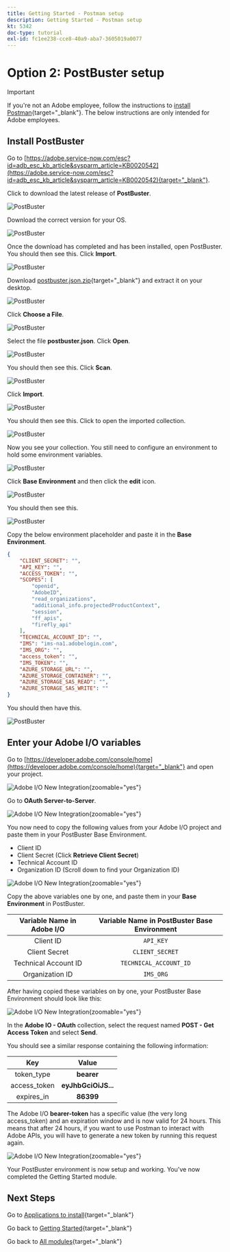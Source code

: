 ```yaml
---
title: Getting Started - Postman setup
description: Getting Started - Postman setup
kt: 5342
doc-type: tutorial
exl-id: fc1ee238-cce8-40a9-aba7-3605019a0077
---
```

# Option 2: PostBuster setup

>[!IMPORTANT]
>
>If you're not an Adobe employee, follow the instructions to [install Postman](./ex7.md){target="_blank"}. The below instructions are only intended for Adobe employees.

## Install PostBuster

Go to [https://adobe.service-now.com/esc?id=adb_esc_kb_article&sysparm_article=KB0020542](https://adobe.service-now.com/esc?id=adb_esc_kb_article&sysparm_article=KB0020542){target="_blank"}. 

Click to download the latest release of **PostBuster**.

![PostBuster](./images/pb1.png)

Download the correct version for your OS.

![PostBuster](./images/pb2.png)

Once the download has completed and has been installed, open PostBuster. You should then see this. Click **Import**.

![PostBuster](./images/pb3.png)

Download [postbuster.json.zip](./../../../assets/postman/postbuster.json.zip){target="_blank"} and extract it on your desktop.

![PostBuster](./images/pbpb.png)

Click **Choose a File**.

![PostBuster](./images/pb4.png)

Select the file **postbuster.json**. Click **Open**.

![PostBuster](./images/pb5.png)

You should then see this. Click **Scan**.

![PostBuster](./images/pb6.png)

Click **Import**.

![PostBuster](./images/pb7.png)

You should then see this. Click to open the imported collection.

![PostBuster](./images/pb8.png)

Now you see your collection. You still need to configure an environment to hold some environment variables.

![PostBuster](./images/pb9.png)

Click **Base Environment** and then click the **edit** icon.

![PostBuster](./images/pb10.png)

You should then see this.

![PostBuster](./images/pb11.png)

Copy the below environment placeholder and paste it in the **Base Environment**.

```json
{
	"CLIENT_SECRET": "",
	"API_KEY": "",
	"ACCESS_TOKEN": "",
	"SCOPES": [
		"openid",
		"AdobeID",
		"read_organizations", 
		"additional_info.projectedProductContext", 
		"session",
		"ff_apis",
		"firefly_api"
	],
	"TECHNICAL_ACCOUNT_ID": "",
	"IMS": "ims-na1.adobelogin.com",
	"IMS_ORG": "",
	"access_token": "",
	"IMS_TOKEN": "",
	"AZURE_STORAGE_URL": "",
	"AZURE_STORAGE_CONTAINER": "",
	"AZURE_STORAGE_SAS_READ": "",
	"AZURE_STORAGE_SAS_WRITE": ""
}
```

You should then have this.

![PostBuster](./images/pb12.png)

## Enter your Adobe I/O variables

Go to [https://developer.adobe.com/console/home](https://developer.adobe.com/console/home){target="_blank"} and open your project.

![Adobe I/O New Integration](./images/iopr.png){zoomable="yes"}

Go to **OAuth Server-to-Server**. 

![Adobe I/O New Integration](./images/iopbvar1.png){zoomable="yes"}

You now need to copy the following values from your Adobe I/O project and paste them in your PostBuster Base Environment.

- Client ID
- Client Secret (Click **Retrieve Client Secret**)
- Technical Account ID
- Organization ID (Scroll down to find your Organization ID)

![Adobe I/O New Integration](./images/iopbvar2.png){zoomable="yes"}

Copy the above variables one by one, and paste them in your **Base Environment** in PostBuster.

| Variable Name in Adobe I/O     | Variable Name in PostBuster Base Environment      | 
|:-------------:| :---------------:| 
| Client ID          | `API_KEY` |
| Client Secret          | `CLIENT_SECRET` |
| Technical Account ID    | `TECHNICAL_ACCOUNT_ID`|
| Organization ID          | `IMS_ORG` |

After having copied these variables on by one, your PostBuster Base Environment should look like this:

![Adobe I/O New Integration](./images/iopbvar3.png){zoomable="yes"}

In the **Adobe IO - OAuth** collection, select the request named **POST - Get Access Token** and select **Send**. 

You should see a similar response containing the following information:

| Key     | Value     | 
|:-------------:| :---------------:| 
| token_type          | **bearer** |
| access_token    | **eyJhbGciOiJS...** | 
| expires_in          | **86399** |

The Adobe I/O **bearer-token** has a specific value (the very long access_token) and an expiration window and is now valid for 24 hours. This means that after 24 hours, if you want to use Postman to interact with Adobe APIs, you will have to generate a new token by running this request again.

![Adobe I/O New Integration](./images/iopbvar4.png){zoomable="yes"}

Your PostBuster environment is now setup and working. You've now completed the Getting Started module.

## Next Steps

Go to [Applications to install](./ex9.md){target="_blank"}

Go back to [Getting Started](./getting-started.md){target="_blank"}

Go back to [All modules](./../../../overview.md){target="_blank"}
